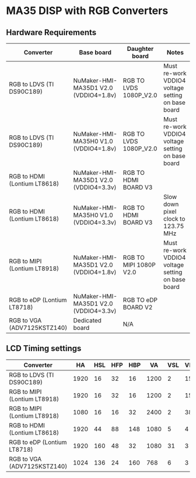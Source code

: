 # MA35 DISP with RGB Converters

## Hardware Requirements

| **Converter** | **Base board** | **Daughter board** | **Notes** |
| --- | --- | --- | --- |
| RGB to LDVS (TI DS90C189) | NuMaker-HMI-MA35D1 V2.0 (VDDIO4=1.8v) | RGB TO LVDS 1080P_V2.0 | Must re-work VDDIO4 voltage setting on base board |
| RGB to LDVS (TI DS90C189) | NuMaker-HMI-MA35H0 V1.0 (VDDIO4=1.8v) | RGB TO LVDS 1080P_V2.0 | Must re-work VDDIO4 voltage setting on base board |
| RGB to HDMI (Lontium LT8618) | NuMaker-HMI-MA35D1 V2.0 (VDDIO4=3.3v) | RGB TO HDMI BOARD V3 | |
| RGB to HDMI (Lontium LT8618) | NuMaker-HMI-MA35H0 V1.0 (VDDIO4=3.3v) | RGB TO HDMI BOARD V3 | Slow down pixel clock to 123.75 MHz |
| RGB to MIPI (Lontium LT8918) | NuMaker-HMI-MA35D1 V2.0 (VDDIO4=1.8v) | RGB TO MIPI 1080P V2.0 | Must re-work VDDIO4 voltage setting on base board |
| RGB to eDP (Lontium LT8718) | NuMaker-HMI-MA35D1 V2.0 (VDDIO4=3.3v) | RGB TO eDP BOARD V2 | |
| RGB to VGA (ADV7125KSTZ140) | Dedicated board | N/A | |

## LCD Timing settings

| **Converter** | **HA** | **HSL** | **HFP** | **HBP** | **VA** | **VSL** | **VFP** | **VBP** | **PxlClk(Hz)** |
| --- | ---| --- | --- | --- | --- | --- | --- | --- | --- |
| RGB to LDVS (TI DS90C189) | 1920 | 16 | 32 | 16 | 1200 | 2 | 15 | 18 | 147014400 |
| RGB to MIPI (Lontium LT8918) | 1920 | 16 | 32 | 16 | 1200 | 2 | 15 | 18 | 148000000 |
| RGB to MIPI (Lontium LT8918) | 1080 | 16 | 16 | 32 | 2400 | 2 | 38 | 10 | 148000000 |
| RGB to HDMI (Lontium LT8618) | 1920 | 44 | 88 | 148 | 1080 | 5 | 4 | 36 | 148500000 |
| RGB to eDP (Lontium LT8718) | 1920 | 160 | 48 | 32 | 1080 | 31 | 3 | 5 | 148000000 |
| RGB to VGA (ADV7125KSTZ140) | 1024 | 136 | 24 | 160 | 768 | 6 | 3 | 29 | 65000000 |
